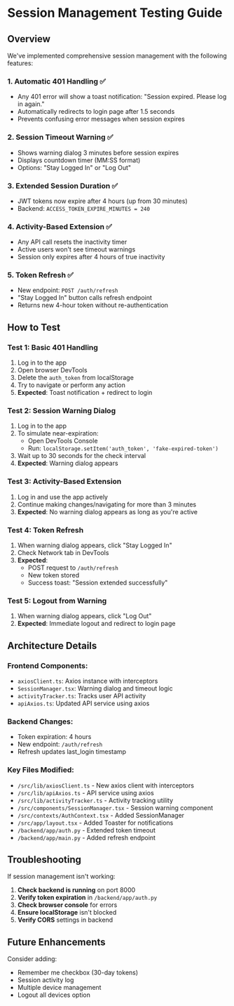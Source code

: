 # Session Management Testing Guide

## Overview
We've implemented comprehensive session management with the following features:

### 1. **Automatic 401 Handling** ✅
- Any 401 error will show a toast notification: "Session expired. Please log in again."
- Automatically redirects to login page after 1.5 seconds
- Prevents confusing error messages when session expires

### 2. **Session Timeout Warning** ✅
- Shows warning dialog 3 minutes before session expires
- Displays countdown timer (MM:SS format)
- Options: "Stay Logged In" or "Log Out"

### 3. **Extended Session Duration** ✅
- JWT tokens now expire after 4 hours (up from 30 minutes)
- Backend: `ACCESS_TOKEN_EXPIRE_MINUTES = 240`

### 4. **Activity-Based Extension** ✅
- Any API call resets the inactivity timer
- Active users won't see timeout warnings
- Session only expires after 4 hours of true inactivity

### 5. **Token Refresh** ✅
- New endpoint: `POST /auth/refresh`
- "Stay Logged In" button calls refresh endpoint
- Returns new 4-hour token without re-authentication

## How to Test

### Test 1: Basic 401 Handling
1. Log in to the app
2. Open browser DevTools
3. Delete the `auth_token` from localStorage
4. Try to navigate or perform any action
5. **Expected**: Toast notification + redirect to login

### Test 2: Session Warning Dialog
1. Log in to the app
2. To simulate near-expiration:
   - Open DevTools Console
   - Run: `localStorage.setItem('auth_token', 'fake-expired-token')`
3. Wait up to 30 seconds for the check interval
4. **Expected**: Warning dialog appears

### Test 3: Activity-Based Extension
1. Log in and use the app actively
2. Continue making changes/navigating for more than 3 minutes
3. **Expected**: No warning dialog appears as long as you're active

### Test 4: Token Refresh
1. When warning dialog appears, click "Stay Logged In"
2. Check Network tab in DevTools
3. **Expected**: 
   - POST request to `/auth/refresh`
   - New token stored
   - Success toast: "Session extended successfully"

### Test 5: Logout from Warning
1. When warning dialog appears, click "Log Out"
2. **Expected**: Immediate logout and redirect to login page

## Architecture Details

### Frontend Components:
- `axiosClient.ts`: Axios instance with interceptors
- `SessionManager.tsx`: Warning dialog and timeout logic
- `activityTracker.ts`: Tracks user API activity
- `apiAxios.ts`: Updated API service using axios

### Backend Changes:
- Token expiration: 4 hours
- New endpoint: `/auth/refresh`
- Refresh updates last_login timestamp

### Key Files Modified:
- `/src/lib/axiosClient.ts` - New axios client with interceptors
- `/src/lib/apiAxios.ts` - API service using axios
- `/src/lib/activityTracker.ts` - Activity tracking utility
- `/src/components/SessionManager.tsx` - Session warning component
- `/src/contexts/AuthContext.tsx` - Added SessionManager
- `/src/app/layout.tsx` - Added Toaster for notifications
- `/backend/app/auth.py` - Extended token timeout
- `/backend/app/main.py` - Added refresh endpoint

## Troubleshooting

If session management isn't working:

1. **Check backend is running** on port 8000
2. **Verify token expiration** in `/backend/app/auth.py`
3. **Check browser console** for errors
4. **Ensure localStorage** isn't blocked
5. **Verify CORS** settings in backend

## Future Enhancements

Consider adding:
- Remember me checkbox (30-day tokens)
- Session activity log
- Multiple device management
- Logout all devices option